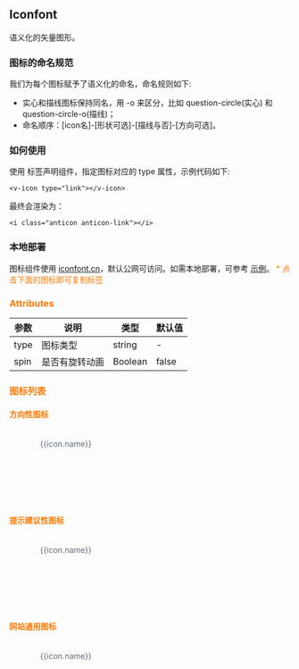 <script>
    import Clipboard from 'clipboard'

    export default {
        data: function () {
            return {
                icons1: ['step-backward', 'step-forward', 'fast-backward', 'fast-forward', 'shrink', 'arrow-salt', 'down', 'up', 'left', 'right', 'caret-down', 'caret-up', 'caret-left', 'caret-right', 'up-circle', 'down-circle', 'left-circle', 'right-circle', 'up-circle-o', 'down-circle-o', 'left-circle-o', 'right-circle-o', 'double-right', 'double-left', 'verticle-right', 'verticle-left', 'forward', 'backward', 'rollback', 'enter', 'retweet', 'swap', 'swap-left', 'swap-right', 'arrow-right', 'arrow-up', 'arrow-down', 'arrow-left', 'play-circle', 'play-circle-o', 'up-square', 'down-square', 'left-square', 'right-square', 'up-square-o', 'down-square-o', 'left-square-o', 'right-square-o'],
                icons2: ['question', 'question-circle-o', 'question-circle', 'plus', 'plus-circle-o', 'plus-circle', 'pause', 'pause-circle-o', 'pause-circle', 'minus', 'minus-circle-o', 'minus-circle', 'plus-square', 'plus-square-o', 'minus-square', 'minus-square-o', 'info', 'info-circle-o', 'info-circle', 'exclamation', 'exclamation-circle-o', 'exclamation-circle', 'close', 'close-circle', 'close-circle-o', 'close-square', 'close-square-o', 'check', 'check-circle', 'check-circle-o', 'check-square', 'check-square-o', 'clock-circle-o', 'clock-circle'],
                icons3: ['lock', 'unlock', 'android', 'apple', 'apple-o', 'area-chart', 'pie-chart', 'bar-chart', 'dot-chart', 'bars', 'book', 'calendar', 'cloud', 'cloud-download', 'code', 'code-o', 'copy', 'credit-card', 'delete', 'desktop', 'download', 'edit', 'ellipsis', 'file', 'file-text', 'file-unknown', 'file-pdf', 'file-excel', 'file-jpg', 'file-ppt', 'folder', 'folder-open', 'github', 'hdd', 'frown', 'frown-o', 'meh', 'meh-o', 'smile', 'smile-o', 'inbox', 'laptop', 'appstore-o', 'appstore', 'line-chart', 'link', 'logout', 'mail', 'menu-fold', 'menu-unfold', 'mobile', 'notification', 'paper-clip', 'picture', 'poweroff', 'reload', 'search', 'setting', 'share-alt', 'shopping-cart', 'tablet', 'tag','tag-o', 'tags', 'tags-o', 'to-top', 'upload', 'user', 'video-camera', 'windows','windows-o', 'ie', 'chrome', 'home', 'loading', 'cloud-upload-o', 'cloud-download-o', 'cloud-upload', 'cloud-o', 'star-o', 'star', 'heart-o', 'heart', 'environment', 'environment-o', 'eye', 'eye-o', 'camera', 'camera-o', 'aliwangwang', 'aliwangwang-o', 'save', 'team', 'solution', 'phone', 'filter', 'exception', 'export', 'customer-service', 'qrcode', 'scan', 'like', 'like-o', 'dislike', 'dislike-o', 'message', 'pay-circle', 'pay-circle-o', 'calculator', 'pushpin', 'pushpin-o', 'bulb', 'select'],
                Copied:false,
                type:String,
                content: [
                    [
                        'type',
                        '图标类型',
                        'String',
                        '-'
                    ],
                    [
                        'spin',
                        '是否有旋转动画',
                        'Boolean',
                        'false'
                    ]
                ]
            }
        },

        components: {
        },

        computed: {
            icons1Obj () {
                return this.icons1.map(name => {
                    return {name, justCopied: false}
                })
            },
            icons2Obj () {
                return this.icons2.map(name => {
                    return {name, justCopied: false}
                })
            },

            icons3Obj () {
                return this.icons3.map(name => {
                    return {name, justCopied: false}
                })
            }
        },

        mounted () {
            this.$nextTick(()=>{
                const clipboard = new Clipboard('.anticons-list li')
                var that = this
                clipboard.on('success', (e) => {
                    var target= e.trigger

                    target.className='icon-item copied'

                    setTimeout(() => {
                        target.className='icon-item'
                    }, 1000)
                })
            })
        },

        methods: {
            _getCopyCode: function(type) {
                console.log(1)
                return '<v-icon type="'+type+'"></v-icon>'
            },
            clickfunc: function(event){
                console.log(this);
                console.log(event);

            }
        }

    }

</script>
<style>
    ul.anticons-list {
        margin: 20px 0;
        list-style: none;
        overflow: hidden;
    }
    ul.anticons-list li {
        float: left;
        margin: 5px 5px 5px 0;
        width: 155px;
        text-align: center;
        list-style: none;
        cursor: pointer;
        height: 110px; color: #5C6B77;
        -webkit-transition: all 0.2s ease;
        transition: all 0.2s ease;
        position: relative; padding-top: 10px;
    }
    ul.anticons-list li:hover {
        background-color: #4BB8FF;
        color: #fff;
        border-radius: 4px;
    }
    ul.anticons-list li.copied:hover {
        color: rgba(255,255,255,0.2);
    }
    ul.anticons-list li:after {
        position: absolute;
        top: 10px;
        left: 0;
        height: 100%;
        width: 100%;
        content: "Copied!";
        text-align: center;
        line-height: 110px;
        color: #fff;
        -webkit-transition: all 0.3s cubic-bezier(0.18, 0.89, 0.32, 1.28);
        transition: all 0.3s cubic-bezier(0.18, 0.89, 0.32, 1.28);
        opacity: 0;
    }
    ul.anticons-list li.copied:after {
        opacity: 1;
        top: 0;
    }
    .anticon {
        font-size: 26px;
        margin: 12px 0 16px;
    }
    .anticon-class {
        display: block;
        text-align: center;
        word-wrap: break-word;
    }

</style>

## Iconfont

语义化的矢量图形。

### 图标的命名规范

我们为每个图标赋予了语义化的命名，命名规则如下:
- 实心和描线图标保持同名，用 -o 来区分，比如 question-circle(实心) 和 question-circle-o(描线)；
- 命名顺序：[icon名]-[形状可选]-[描线与否]-[方向可选]。

### 如何使用

使用 标签声明组件，指定图标对应的 type 属性，示例代码如下:
```
<v-icon type="link"></v-icon>
```
最终会渲染为：
```
<i class="anticon anticon-link"></i>
```

### 本地部署

图标组件使用 [iconfont.cn](http://www.iconfont.cn/)，默认公网可访问。如需本地部署，可参考 [示例](https://github.com/ant-design/antd-init/tree/master/examples/local-iconfont)。
<font color="#ff7800">* 点击下面的图标即可复制标签<font>

### Attributes
| 参数      | 说明          | 类型      | 默认值  |
|---------- |-------------- |---------- |-------- |
| type | 图标类型	 | string | - |
| spin | 是否有旋转动画 | Boolean | false |

### 图标列表

#### 方向性图标

<ul class="anticons-list">
  <li class="icon-item" v-for="icon in icons1Obj" :class="{copied: Copied}" :data-clipboard-text="_getCopyCode(icon.name)">
    <span :class="['anticon', 'anticon-' + icon.name]"></span>
    <span class="anticon-class">{{icon.name}}</span>
  </li>
</ul>

#### 提示建议性图标

<ul class="anticons-list">
  <li class="icon-item" v-for="icon in icons2Obj" :class="{copied: Copied}" :data-clipboard-text="_getCopyCode(icon.name)">
    <span :class="['anticon', 'anticon-' + icon.name]"></span>
    <span class="anticon-class">{{icon.name}}</span>
  </li>
</ul>

#### 网站通用图标

<ul class="anticons-list">
  <li class="icon-item" v-for="icon in icons3Obj" :class="{copied: Copied}" :data-clipboard-text="_getCopyCode(icon.name)">
    <span :class="['anticon', 'anticon-' + icon.name]"></span>
    <span class="anticon-class">{{icon.name}}</span>
  </li>
</ul>
